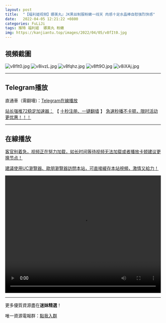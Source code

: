 ```yaml
---
layout: post
title:  "【福利姬视频】娜美丸』JK黑丝制服粉嫩一线天 肉感十足水晶棒自慰强烈快感"
date:   2022-04-05 12:21:22 +0800
categories: FuLiJi
tags: 推特 福利姬  娜美丸 粉嫩
img: https://kanjiantu.top/images/2022/04/05/v8fIt0.jpg
---
```



## 視頻截圖

![v8fIt0.jpg](https://kanjiantu.top/images/2022/04/05/v8fIt0.jpg)
![v8ivzL.jpg](https://kanjiantu.top/images/2022/04/05/v8ivzL.jpg)
![v8fqhz.jpg](https://kanjiantu.top/images/2022/04/05/v8fqhz.jpg)
![v8ft9O.jpg](https://kanjiantu.top/images/2022/04/05/v8ft9O.jpg)
![v8iXAj.jpg](https://kanjiantu.top/images/2022/04/05/v8iXAj.jpg)

* * *
## Telegram播放

直通車（需翻墻)：[Telegram在線播放](https://t.me/mimeijingxuan/464)

<u>站长强推72稳定加速器：</u> 【 [十秒注册、一键翻墙](https://72vpn.xyz/#/register?code=mimei) 】
<u>  急速秒播不卡顿，限时活动更优惠！！！</u>
* * *
## 在線播放
<u>客官别着急，视频正在努力加载，如长时间等待视频无法加载或者播放卡顿建议更换节点！</u>

<u>建議使用UC瀏覽器、歐朋瀏覽器訪問本站，可直接緩存本站視頻，激情又給力！</u>
<center><video src="https://cdn.publer.io/uploads/videos/624bbbc6db2797115fdd859e/0107a74096bf8a82dba33cc302715892.mp4" width="100%" height="380px" controls="controls"></video></center>

* * *
更多優質資源盡在**迷妹精選**！

唯一資源電報群：[點我入群](https://t.me/mimeijingxuan)


